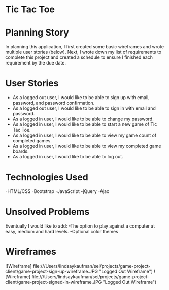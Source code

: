 # Tic Tac Toe

# Planning Story
In planning this application, I first created some basic wireframes and wrote multiple user stories (below). Next, I wrote down my list of requirements to complete this project and created a schedule to ensure I finished each requirement by the due date.

# User Stories

- As a logged out user, I would like to be able to sign up with email, password, and password confirmation.
- As a logged out user, I would like to be able to sign in with email and password.
- As a logged in user, I would like to be able to change my password.
- As a logged in user, I would like to be able to start a new game of Tic Tac Toe.
- As a logged in user, I would like to be able to view my game count of completed games.
- As a logged in user, I would like to be able to view my completed game boards.
- As a logged in user, I would like to be able to log out.


# Technologies Used

-HTML/CSS
-Bootstrap
-JavaScript
-jQuery
-Ajax

# Unsolved Problems

Eventually I would like to add:
-The option to play against a computer at easy, medium and hard levels.
-Optional color themes


# Wireframes

![Wireframe] file:///Users/lindsaykaufman/sei/projects/game-project-client/game-project-sign-up-wireframe.JPG "Logged Out Wireframe")
![Wireframe] file:///Users/lindsaykaufman/sei/projects/game-project-client/game-project-signed-in-wireframe.JPG "Logged Out Wireframe")
